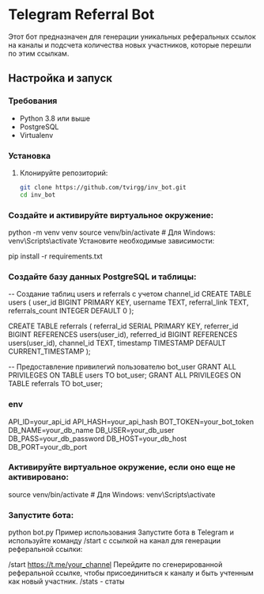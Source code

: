 # Telegram Referral Bot

Этот бот предназначен для генерации уникальных реферальных ссылок на каналы и подсчета количества новых участников, которые перешли по этим ссылкам.

## Настройка и запуск

### Требования

- Python 3.8 или выше
- PostgreSQL
- Virtualenv

### Установка

1. Клонируйте репозиторий: 
   ```sh
   git clone https://github.com/tvirgg/inv_bot.git
   cd inv_bot
### Создайте и активируйте виртуальное окружение:


python -m venv venv
source venv/bin/activate  # Для Windows: venv\Scripts\activate
Установите необходимые зависимости:


 pip install -r requirements.txt



### Создайте базу данных PostgreSQL и таблицы:

-- Создание таблиц users и referrals с учетом channel_id
CREATE TABLE users (
    user_id BIGINT PRIMARY KEY,
    username TEXT,
    referral_link TEXT,
    referrals_count INTEGER DEFAULT 0
);

CREATE TABLE referrals (
    referral_id SERIAL PRIMARY KEY,
    referrer_id BIGINT REFERENCES users(user_id),
    referred_id BIGINT REFERENCES users(user_id),
    channel_id TEXT,
    timestamp TIMESTAMP DEFAULT CURRENT_TIMESTAMP
);

-- Предоставление привилегий пользователю bot_user
GRANT ALL PRIVILEGES ON TABLE users TO bot_user;
GRANT ALL PRIVILEGES ON TABLE referrals TO bot_user;


### env

API_ID=your_api_id 
API_HASH=your_api_hash 
BOT_TOKEN=your_bot_token 
DB_NAME=your_db_name 
DB_USER=your_db_user 
DB_PASS=your_db_password 
DB_HOST=your_db_host 
DB_PORT=your_db_port


### Активируйте виртуальное окружение, если оно еще не активировано:

source venv/bin/activate  # Для Windows: venv\Scripts\activate


### Запустите бота:

python bot.py
Пример использования
Запустите бота в Telegram и используйте команду /start с ссылкой на канал для генерации реферальной ссылки:

/start https://t.me/your_channel
Перейдите по сгенерированной реферальной ссылке, чтобы присоединиться к каналу и быть учтенным как новый участник.
/stats  - статы
    
